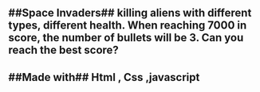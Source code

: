 ##Space Invaders##
killing aliens with different types, different health. When reaching 7000 in score, the number of bullets will be 3. 
Can you reach the best score?
---
##Made with##
Html , Css ,javascript 
---
